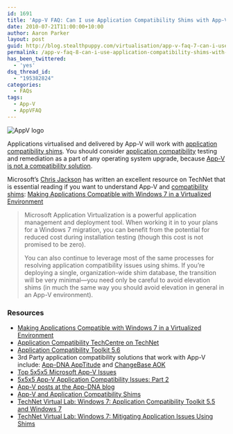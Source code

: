 ```yaml
---
id: 1691
title: 'App-V FAQ: Can I use Application Compatibility Shims with App-V?'
date: 2010-07-21T11:00:00+10:00
author: Aaron Parker
layout: post
guid: http://blog.stealthpuppy.com/virtualisation/app-v-faq-7-can-i-use-application-compatibility-shims-with-app-v
permalink: /app-v-faq-8-can-i-use-application-compatibility-shims-with-app-v/
has_been_twittered:
  - 'yes'
dsq_thread_id:
  - "195382824"
categories:
  - FAQs
tags:
  - App-V
  - AppVFAQ
---
```

![AppV logo]({{site.baseurl}}/media/2010/06/AppVFAQLogo.png")

Applications virtualised and delivered by App-V will work with [application compatibility shims](http://technet.microsoft.com/en-us/library/dd837644(WS.10).aspx). You should consider [application compatibility](http://technet.microsoft.com/windows/aa905066.aspx) testing and remediation as a part of any operating system upgrade, because [App-V is not a compatibility solution]({{site.baseurl}}/virtualisation/app-v-faq-7-is-app-v-an-application-compatibility-solution).

Microsoft’s [Chris Jackson](http://blogs.msdn.com/b/cjacks/about.aspx) has written an excellent resource on TechNet that is essential reading if you want to understand App-V and [compatibility shims](http://technet.microsoft.com/en-us/library/dd837644(WS.10).aspx): [Making Applications Compatible with Windows 7 in a Virtualized Environment](http://technet.microsoft.com/magazine/ff458340.aspx)

> Microsoft Application Virtualization is a powerful application management and deployment tool. When working it in to your plans for a Windows 7 migration, you can benefit from the potential for reduced cost during installation testing (though this cost is not promised to be zero).
> 
> You can also continue to leverage most of the same processes for resolving application compatibility issues using shims. If you’re deploying a single, organization-wide shim database, the transition will be very minimal—you need only be careful to avoid elevation shims (in much the same way you should avoid elevation in general in an App-V environment).

### Resources

  * [Making Applications Compatible with Windows 7 in a Virtualized Environment](http://technet.microsoft.com/magazine/ff458340.aspx)
  * [Application Compatibility TechCentre on TechNet](http://technet.microsoft.com/windows/aa905066.aspx)
  * [Application Compatibility Toolkit 5.6](http://www.microsoft.com/downloads/details.aspx?FamilyId=24DA89E9-B581-47B0-B45E-492DD6DA2971&displaylang=en)
  * 3rd Party application compatibility solutions that work with App-V include: [App-DNA AppTitude](http://www.app-dna.com/AppTitude/Default.aspx) and [ChangeBase AOK](http://www.changebase.com/products.aspx)
  * [Top 5x5x5 Microsoft App-V Issues](http://aokcompat.blogspot.com/2009/10/top-5x5x5-microsoft-app-v-issues.html)
  * [5x5x5 App-V Application Compatibility Issues: Part 2](http://aokcompat.blogspot.com/2009/10/5x5x5-app-v-application-compatibility.html)
  * [App-V posts at the App-DNA blog](http://fishbowl.app-dna.com/category/App-V.aspx)
  * [App-V and Application Compatibility Shims](http://myitforum.com/cs2/blogs/kkaminski/archive/2010/01/30/app-v-and-application-compatibility-shims.aspx)
  * [TechNet Virtual Lab: Windows 7: Application Compatibility Toolkit 5.5 and Windows 7](http://go.microsoft.com/?linkid=9703458)
  * [TechNet Virtual Lab: Windows 7: Mitigating Application Issues Using Shims](http://go.microsoft.com/?linkid=9703460)